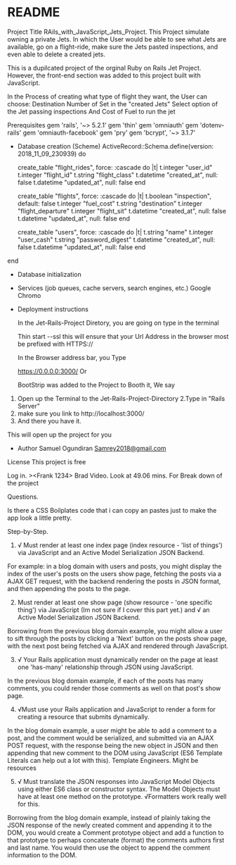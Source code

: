 # README


Project Title
 RAils_with_JavaScript_Jets_Project.
  This Project simulate owning a private Jets. In which the User would be able to see what Jets are available, go on a flight-ride, make sure the Jets pasted inspections, and even able to delete a created jets.
  
   This is a dupilcated project of the orginal Ruby on Rails Jet Project. However, the front-end section was added to this project built with JavaScript. 


  In the Process of creating what type of flight they want, the User can choose:
   Destination
   Number of Set in the "created Jets"
   Select option of the Jet passing inspections
   And Cost of Fuel to run the jet
  

 Prerequisites
  gem 'rails', '~> 5.2.1'
  gem 'thin'
  gem 'omniauth'
  gem 'dotenv-rails'
  gem 'omniauth-facebook'
  gem 'pry'
   gem 'bcrypt', '~> 3.1.7'


* Database creation (Scheme)
ActiveRecord::Schema.define(version: 2018_11_09_230939) do

  create_table "flight_rides", force: :cascade do |t|
    t.integer "user_id"
    t.integer "flight_id"
    t.string "flight_class"
    t.datetime "created_at", null: false
    t.datetime "updated_at", null: false
  end

  create_table "flights", force: :cascade do |t|
    t.boolean "inspection", default: false
    t.integer "fuel_cost"
    t.string "destination"
    t.integer "flight_departure"
    t.integer "flight_sit"
    t.datetime "created_at", null: false
    t.datetime "updated_at", null: false
  end

  create_table "users", force: :cascade do |t|
    t.string "name"
    t.integer "user_cash"
    t.string "password_digest"
    t.datetime "created_at", null: false
    t.datetime "updated_at", null: false
  end

end

* Database initialization


* Services (job queues, cache servers, search engines, etc.)
   Google Chromo

* Deployment instructions

  In the Jet-Rails-Project Diretory,  you are going on type in the terminal

  Thin start --ssl 
   this will ensure that your Url Address in the browser most be prefixed with HTTPS://

   In the Browser address bar, you Type

   https://0.0.0.0:3000/ Or

   BootStrip was added to the Project
    to Booth it, We say

 1. Open up the Terminal to the     Jet-Rails-Project-Directory
 2.Type in "Rails Server"
 3. make sure you link to http://localhost:3000/
 4. And there you have it.

   This will open up the project for you

 * Author
 Samuel Ogundiran
 Samrey2018@gmail.com

 License
This project is free




Log in. ><Frank 1234>
Brad Video. Look at 49.06 mins. For Break down of the project

Questions.

 Is there a CSS Boilplates code that i can copy an pastes just to make the app look a little pretty.

 Step-by-Step. 
1.	√ Must render at least one index page (index resource - 'list of things') via JavaScript and an Active Model Serialization JSON Backend.

 For example: in a blog domain with users and posts, you might display the index of the user's posts on the users show page, fetching the posts via a AJAX GET request, with the backend rendering the posts in JSON format, and then appending the posts to the page.

2.	Must render at least one show page (show resource - 'one specific thing') via JavaScript  (Im not sure if I cover this part yet.)
and 
√ an Active Model Serialization JSON Backend.

Borrowing from the previous blog domain example, you might allow a user to sift through the posts by clicking a 'Next' button on the posts show page, with the next post being fetched via AJAX and rendered through JavaScript.

3.	√ Your Rails application must dynamically render on the page at least one 'has-many' relationship through JSON using JavaScript.

In the previous blog domain example, if each of the posts has many comments, you could render those comments as well on that post's show page.

4.	√Must use your Rails application and JavaScript to render a form for creating a resource that submits dynamically.


In the blog domain example, a user might be able to add a comment to a post, and the comment would be serialized, and submitted via an AJAX POST request, with the response being the new object in JSON and then appending that new comment to the DOM using JavaScript (ES6 Template Literals can help out a lot with this).
Template Engineers. Might be resources

5.	√ Must translate the JSON responses into JavaScript Model Objects using either ES6 class or constructor syntax. The Model Objects must have at least one method on the prototype. 
√Formatters work really well for this.

Borrowing from the blog domain example, instead of plainly taking the JSON response of the newly created comment and appending it to the DOM, you would create a Comment prototype object and add a function to that prototype to perhaps concatenate (format) the comments authors first and last name. You would then use the object to append the comment information to the DOM.

